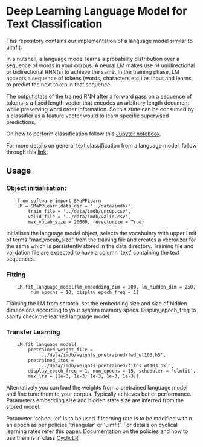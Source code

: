 # Deep Learning Language Model for Text Classification

This repository contains our implementation of a language model similar to [ulmfit](https://arxiv.org/abs/1801.06146). 

In a nutshell, a language model learns a probability distribution over a sequence of words in your corpus. A neural LM makes use of unidirectional or bidirectional RNN(s) to achieve the same. In the training phase, LM accepts a sequence of tokens (words, characters etc.) as input and learns to predict the next token in that sequence. 

The output state of the trained RNN after a forward pass on a sequence of tokens is a fixed length vector that encodes an arbitrary length document while preserving word order information. So this state can be consumed by a classifier as a feature vector would to learn specific supervised predictions. 

On how to perform classification follow this [Jupyter notebook](https://github.com/SMAPPNYU/smapp_language_model/blob/master/example_notebooks/EXAMPLE_Classification.ipynb). 

For more details on general text classification from a language model, follow through this [link](http://nlp.fast.ai/).

## Usage
### Object initialisation:
```
    from software import SMaPPLearn
    LM = SMaPPLearn(data_dir = '../data/imdb/', 
        train_file = '../data/imdb/unsup.csv', 
        valid_file = '../data/imdb/valid.csv',  
        max_vocab_size = 20000, revectorize = True)
```
Initialises the language model object, selects the vocabulary with upper limit of terms "max_vocab_size" from the training file and creates a vectorizer for the same which is persistently stored in the data directory. Training file and validation file are expected to have a column 'text' containing the text sequences. 

### Fitting
```
    LM.fit_language_model(lm_embedding_dim = 200, lm_hidden_dim = 250, 
         num_epochs = 10, display_epoch_freq = 1)
```
Training the LM from scratch. set the embedding size and size of hidden dimensions according to your system memory specs. 
Display_epoch_freq to sanity check the learned language model. 

### Transfer Learning
```
    LM.fit_language_model(
        pretrained_weight_file = 
            '../data/imdb/weights_pretrained/fwd_wt103.h5', 
        pretrained_itos = 
            '../data/imdb/weights_pretrained/fitos_wt103.pkl',
        display_epoch_freq = 1, num_epochs = 15, scheduler = 'ulmfit', 
        max_lrs = [1e-3, 1e-3, 1e-3, 1e-3, 1e-3])
```
Alternatively you can load the weights from a pretrained language model and fine tune them to your corpus. Typically achieves better performance. Parameters embedding size and hidden state size are inferred from the stored model. 

Parameter 'scheduler' is to be used if learning rate is to be modified within an epoch as per policies 'triangular' or 'ulmfit'. For details on cyclical learning rates refer this [paper](https://arxiv.org/abs/1506.01186). Documentation on the policies and how to use them is in class [CyclicLR](https://github.com/SMAPPNYU/smapp_language_model/blob/3875c532b4675a104a4e98ae889f7c23e15e5d2b/lr_scheduler.py#L59)
